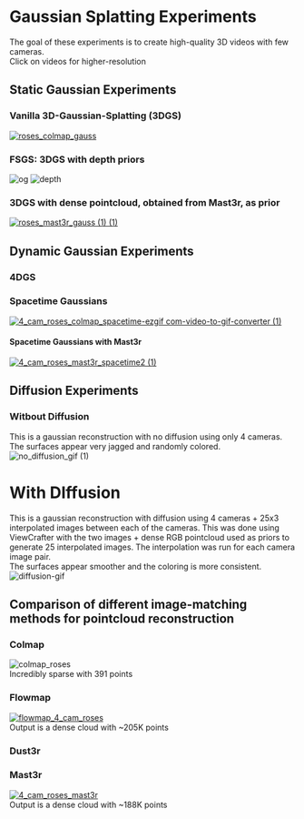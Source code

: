 # Gaussian Splatting Experiments
The goal of these experiments is to create high-quality 3D videos with few cameras.  
Click on videos for higher-resolution  
## Static Gaussian Experiments

### Vanilla 3D-Gaussian-Splatting (3DGS)
[![roses_colmap_gauss](https://github.com/user-attachments/assets/776cce9d-6d4a-4f86-a776-02d7a276797d)](https://youtu.be/O_t5jwG39uw)

### FSGS: 3DGS with depth priors
![og](https://github.com/user-attachments/assets/0ffbd0c3-dba5-4f21-8b2b-e38a9a347dec) ![depth](https://github.com/user-attachments/assets/f3932ff2-bb14-4687-b18f-340fecef90ab)


### 3DGS with dense pointcloud, obtained from Mast3r, as prior
[![roses_mast3r_gauss (1) (1)](https://github.com/user-attachments/assets/d47d3dc1-bd94-4a22-b09e-a064768d9752)](https://youtu.be/jNGTl8pLf7g)  

## Dynamic Gaussian Experiments

### 4DGS

### Spacetime Gaussians
[![4_cam_roses_colmap_spacetime-ezgif com-video-to-gif-converter (1)](https://github.com/user-attachments/assets/b95497dc-91ff-4451-9fa5-1ff3673aaf13)](https://youtu.be/eIgOtSkR4Ls)

#### Spacetime Gaussians with Mast3r
[![4_cam_roses_mast3r_spacetime2 (1)](https://github.com/user-attachments/assets/a00ab2bf-64c2-4068-8efe-4d963d5306d6)](https://youtu.be/JJ4vPwudxCc)




## Diffusion Experiments  
### Witbout Diffusion  
This is a gaussian reconstruction with no diffusion using only 4 cameras. The surfaces appear very jagged and randomly colored.  
![no_diffusion_gif (1)](https://github.com/user-attachments/assets/461a852d-36d9-49ef-a254-d658de78275d)
# With DIffusion
This is a gaussian reconstruction with diffusion using 4 cameras + 25x3 interpolated images between each of the cameras. This was done using ViewCrafter with the two images + dense RGB pointcloud used as priors to generate 25 interpolated images. The interpolation was run for each camera image pair.  
The surfaces appear smoother and the coloring is more consistent.  
![diffusion-gif](https://github.com/user-attachments/assets/c5512715-8811-45bd-a5da-5d064911057a)

## Comparison of different image-matching methods for pointcloud reconstruction
### Colmap
![colmap_roses](https://github.com/user-attachments/assets/df38e204-1e88-43e2-9deb-7c7e23ddfade)  
Incredibly sparse with 391 points

### Flowmap
[![flowmap_4_cam_roses](https://github.com/user-attachments/assets/26284a83-fd93-4de3-b924-1396e8c7847d)](https://youtu.be/9_5DGcGhbrA)  
Output is a dense cloud with ~205K points
### Dust3r
### Mast3r
[![4_cam_roses_mast3r](https://github.com/user-attachments/assets/08d840b5-696e-4b73-a9b7-cf7369d02fd8)](https://youtu.be/EXme5P8LEPc)  
Output is a dense cloud with ~188K points

